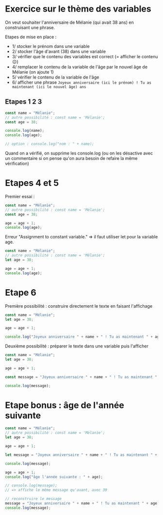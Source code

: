 # Exercice sur le thème des variables

On veut souhaiter l'anniversaire de Mélanie (qui avait 38 ans) en construisant une phrase.

Etapes de mise en place :
- 1/ stocker le prénom dans une variable
- 2/ stocker l'âge d'avant (38) dans une variable
- 3/ vérifier que le contenu des variables est correct (= afficher le contenu 😉)
- 4/ remplacer le contenu de la variable de l'âge par le nouvel âge de Mélanie (on ajoute 1)
- 5/ vérifier le contenu de la variable de l'âge
- 6/ afficher une phrase `Joyeux anniversaire (ici le prénom) ! Tu as maintenant (ici le nouvel âge) ans`

## Etapes 1 2 3

```js
const name = "Mélanie";
// autre possibilité : const name = 'Mélanie';
const age = 38;

console.log(name);
console.log(age);

// option : console.log("nom : " + name);
```

Quand on a vérifié, on supprime les console.log (ou on les désactive avec un commentaire si on pense qu'on aura besoin de refaire la même vérification)

# Etapes 4 et 5

Premier essai : 

```js
const name = "Mélanie";
// autre possibilité : const name = 'Mélanie';
const age = 38;

age = age + 1;
console.log(age);
```

Erreur "Assignment to constant variable." => il faut utiliser let pour la variable age.

```js
const name = "Mélanie";
// autre possibilité : const name = 'Mélanie';
let age = 38;

age = age + 1;
console.log(age);
```

# Etape 6

Première possibilité : construire directement le texte en faisant l'affichage

```js
const name = "Mélanie";
let age = 38;

age = age + 1;

console.log("Joyeux anniversaire " + name + " ! Tu as maintenant " + age + " ans");
```

Deuxième possibilité : préparer le texte dans une variable puis l'afficher

```js
const name = "Mélanie";
let age = 38;

age = age + 1;

const message = "Joyeux anniversaire " + name + " ! Tu as maintenant " + age + " ans";

console.log(message);
```

# Etape bonus : âge de l'année suivante

```js
const name = "Mélanie";
// autre possibilité : const name = 'Mélanie';
let age = 38;

age = age + 1;

let message = "Joyeux anniversaire " + name + " ! Tu as maintenant " + age + " ans";

console.log(message);

age = age + 1;
console.log("âge l'année suivante : " + age);

// console.log(message);
// => affiche le même message qu'avant, avec 39

// reconstruire le message
message = "Joyeux anniversaire " + name + " ! Tu as maintenant " + age + " ans";
console.log(message);

```

